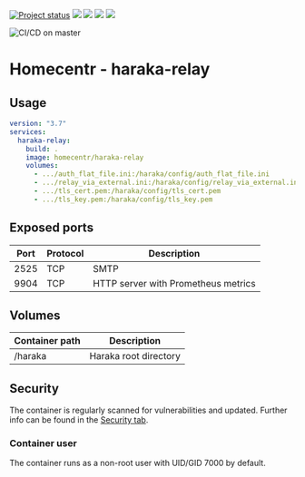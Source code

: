 [![Project status](https://badgen.net/badge/project%20status/stable%20%26%20actively%20maintaned?color=green)](https://github.com/homecentr/docker-haraka-relay/graphs/commit-activity) [![](https://badgen.net/github/label-issues/homecentr/docker-haraka-relay/bug?label=open%20bugs&color=green)](https://github.com/homecentr/docker-haraka-relay/labels/bug) [![](https://badgen.net/github/release/homecentr/docker-haraka-relay)](https://hub.docker.com/repository/docker/homecentr/haraka-relay)
[![](https://badgen.net/docker/pulls/homecentr/haraka-relay)](https://hub.docker.com/repository/docker/homecentr/haraka-relay) 
[![](https://badgen.net/docker/size/homecentr/haraka-relay)](https://hub.docker.com/repository/docker/homecentr/haraka-relay)

![CI/CD on master](https://github.com/homecentr/docker-haraka-relay/workflows/CI/CD%20on%20master/badge.svg)


# Homecentr - haraka-relay

## Usage

```yml
version: "3.7"
services:
  haraka-relay:
    build: .
    image: homecentr/haraka-relay
    volumes:
      - .../auth_flat_file.ini:/haraka/config/auth_flat_file.ini
      - .../relay_via_external.ini:/haraka/config/relay_via_external.ini
      - .../tls_cert.pem:/haraka/config/tls_cert.pem
      - .../tls_key.pem:/haraka/config/tls_key.pem
```

## Exposed ports

| Port | Protocol | Description |
|------|------|-------------|
| 2525 | TCP | SMTP |
| 9904 | TCP | HTTP server with Prometheus metrics |

## Volumes

| Container path | Description |
|------------|---------------|
| /haraka | Haraka root directory |

## Security
The container is regularly scanned for vulnerabilities and updated. Further info can be found in the [Security tab](https://github.com/homecentr/docker-haraka-relay/security).

### Container user
The container runs as a non-root user with UID/GID 7000 by default.

